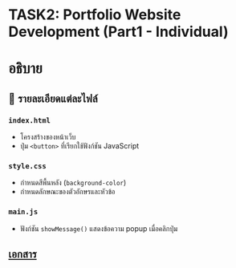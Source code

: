 # TASK2: Portfolio Website Development (Part1 - Individual)

# อธิบาย

## 🧾 รายละเอียดแต่ละไฟล์

### `index.html`
- โครงสร้างของหน้าเว็บ
- ปุ่ม `<button>` ที่เรียกใช้ฟังก์ชัน JavaScript

### `style.css`
- กำหนดสีพื้นหลัง (`background-color`)
- กำหนดลักษณะของตัวอักษรและหัวข้อ

### `main.js`
- ฟังก์ชัน `showMessage()` แสดงข้อความ popup เมื่อคลิกปุ่ม

## [เอกสาร](https://docs.google.com/document/d/1_uOD7wGJ4a9AEog13qBkNqSiBoQHNbyaOzHGwkTwYtM/edit?usp=sharing)
